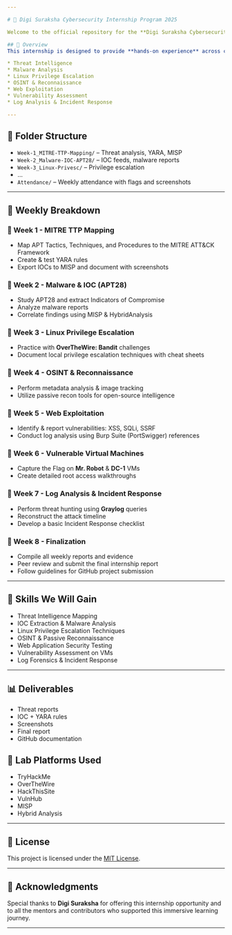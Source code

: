 ```yaml
---

# 🚨 Digi Suraksha Cybersecurity Internship Program 2025

Welcome to the official repository for the **Digi Suraksha Cybersecurity Internship Program - 2025**.

## 📌 Overview
This internship is designed to provide **hands-on experience** across critical domains in cybersecurity, including:

* Threat Intelligence
* Malware Analysis
* Linux Privilege Escalation
* OSINT & Reconnaissance
* Web Exploitation
* Vulnerability Assessment
* Log Analysis & Incident Response

---
```


## 📁 Folder Structure
- `Week-1_MITRE-TTP-Mapping/` – Threat analysis, YARA, MISP
- `Week-2_Malware-IOC-APT28/` – IOC feeds, malware reports
- `Week-3_Linux-Privesc/` – Privilege escalation
- ...
- `Attendance/` – Weekly attendance with flags and screenshots

---

## 📅 Weekly Breakdown

### 🔹 Week 1 - MITRE TTP Mapping

* Map APT Tactics, Techniques, and Procedures to the MITRE ATT\&CK Framework
* Create & test YARA rules
* Export IOCs to MISP and document with screenshots

### 🔹 Week 2 - Malware & IOC (APT28)

* Study APT28 and extract Indicators of Compromise
* Analyze malware reports
* Correlate findings using MISP & HybridAnalysis

### 🔹 Week 3 - Linux Privilege Escalation

* Practice with **OverTheWire: Bandit** challenges
* Document local privilege escalation techniques with cheat sheets

### 🔹 Week 4 - OSINT & Reconnaissance

* Perform metadata analysis & image tracking
* Utilize passive recon tools for open-source intelligence

### 🔹 Week 5 - Web Exploitation

* Identify & report vulnerabilities: XSS, SQLi, SSRF
* Conduct log analysis using Burp Suite (PortSwigger) references

### 🔹 Week 6 - Vulnerable Virtual Machines

* Capture the Flag on **Mr. Robot** & **DC-1** VMs
* Create detailed root access walkthroughs

### 🔹 Week 7 - Log Analysis & Incident Response

* Perform threat hunting using **Graylog** queries
* Reconstruct the attack timeline
* Develop a basic Incident Response checklist

### 🔹 Week 8 - Finalization

* Compile all weekly reports and evidence
* Peer review and submit the final internship report
* Follow guidelines for GitHub project submission

---

## 🧠 Skills We Will Gain

* Threat Intelligence Mapping
* IOC Extraction & Malware Analysis
* Linux Privilege Escalation Techniques
* OSINT & Passive Reconnaissance
* Web Application Security Testing
* Vulnerability Assessment on VMs
* Log Forensics & Incident Response

---

## 📊 Deliverables
- Threat reports
- IOC + YARA rules
- Screenshots
- Final report
- GitHub documentation

## 🔗 Lab Platforms Used
- TryHackMe
- OverTheWire
- HackThisSite
- VulnHub
- MISP
- Hybrid Analysis

---

## 📄 License

This project is licensed under the [MIT License]().

---

## 🙏 Acknowledgments

Special thanks to **Digi Suraksha** for offering this internship opportunity and to all the mentors and contributors who supported this immersive learning journey.

---

